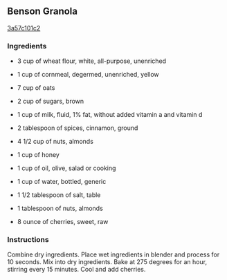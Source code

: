 ## Benson Granola

[3a57c101c2](http://www.food.com/recipe/benson-granola-445961)

### Ingredients

 - 3 cup of wheat flour, white, all-purpose, unenriched

 - 1 cup of cornmeal, degermed, unenriched, yellow

 - 7 cup of oats

 - 2 cup of sugars, brown

 - 1 cup of milk, fluid, 1% fat, without added vitamin a and vitamin d

 - 2 tablespoon of spices, cinnamon, ground

 - 4 1/2 cup of nuts, almonds

 - 1 cup of honey

 - 1 cup of oil, olive, salad or cooking

 - 1 cup of water, bottled, generic

 - 1 1/2 tablespoon of salt, table

 - 1 tablespoon of nuts, almonds

 - 8 ounce of cherries, sweet, raw

### Instructions

Combine dry ingredients. Place wet ingredients in blender and process for 10 seconds. Mix into dry ingredients. Bake at 275 degrees for an hour, stirring every 15 minutes. Cool and add cherries.